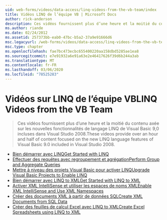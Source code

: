 ```yaml
---
uid: web-forms/videos/data-access/linq-videos-from-the-vb-team/index
title: Vidéos LINQ de l’équipe VB | Microsoft Docs
author: rick-anderson
description: Ces vidéos fournissent plus d’une heure et la moitié du contenu axée sur les nouvelles fonctionnalités de langage LINQ de Visual Basic 9,0 incluses dans Visual Studio 2008.
ms.author: riande
ms.date: 02/24/2012
ms.assetid: 257373bb-eab0-47bc-b5a2-37a9e91666d6
msc.legacyurl: /web-forms/videos/data-access/linq-videos-from-the-vb-team
msc.type: chapter
ms.openlocfilehash: fae7bc473ecbc655400220aa158dbd5285ae1ea8
ms.sourcegitcommit: e7e91932a6e91a63e2e46417626f39d6b244a3ab
ms.translationtype: MT
ms.contentlocale: fr-FR
ms.lasthandoff: 03/06/2020
ms.locfileid: "78525283"
---
```

# <a name="linq-videos-from-the-vb-team"></a><span data-ttu-id="58dfc-103">Vidéos sur LINQ de l’équipe VB</span><span class="sxs-lookup"><span data-stu-id="58dfc-103">LINQ Videos from the VB Team</span></span>

> <span data-ttu-id="58dfc-104">Ces vidéos fournissent plus d’une heure et la moitié du contenu axée sur les nouvelles fonctionnalités de langage LINQ de Visual Basic 9,0 incluses dans Visual Studio 2008.</span><span class="sxs-lookup"><span data-stu-id="58dfc-104">These videos provide over an hour and half of content focused on the new LINQ language features of Visual Basic 9.0 included in Visual Studio 2008.</span></span>

- [<span data-ttu-id="58dfc-105">Bien démarrer avec LINQ</span><span class="sxs-lookup"><span data-stu-id="58dfc-105">Get Started with LINQ</span></span>](how-do-i-get-started-with-linq.md)
- [<span data-ttu-id="58dfc-106">Effectuer des requêtes avec regroupement et agrégation</span><span class="sxs-lookup"><span data-stu-id="58dfc-106">Perform Group and Aggregate Queries</span></span>](how-do-i-perform-group-and-aggregate-queries.md)
- [<span data-ttu-id="58dfc-107">Mettre à niveau des projets Visual Basic pour activer LINQ</span><span class="sxs-lookup"><span data-stu-id="58dfc-107">Upgrade Visual Basic Projects to Enable LINQ</span></span>](how-do-i-upgrade-visual-basic-projects-to-enable-linq.md)
- [<span data-ttu-id="58dfc-108">Bien démarrer avec LINQ to XML</span><span class="sxs-lookup"><span data-stu-id="58dfc-108">Get Started with LINQ to XML</span></span>](how-do-i-get-started-with-linq-to-xml.md)
- [<span data-ttu-id="58dfc-109">Activer XML IntelliSense et utiliser les espaces de noms XML</span><span class="sxs-lookup"><span data-stu-id="58dfc-109">Enable XML IntelliSense and Use XML Namespaces</span></span>](how-do-i-enable-xml-intellisense-and-use-xml-namespaces.md)
- [<span data-ttu-id="58dfc-110">Créer des documents XML à partir de données SQL</span><span class="sxs-lookup"><span data-stu-id="58dfc-110">Create XML Documents from SQL Data</span></span>](how-do-i-create-xml-documents-from-sql-data.md)
- [<span data-ttu-id="58dfc-111">Créer des feuilles de calcul Excel avec LINQ to XML</span><span class="sxs-lookup"><span data-stu-id="58dfc-111">Create Excel Spreadsheets using LINQ to XML</span></span>](how-do-i-create-excel-spreadsheets-using-linq-to-xml.md)
